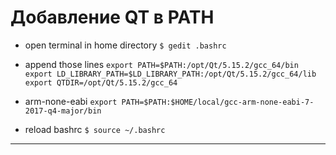 # Добавление QT в PATH

- open terminal in home directory
`$ gedit .bashrc`

- append those lines
`export PATH=$PATH:/opt/Qt/5.15.2/gcc_64/bin
 export LD_LIBRARY_PATH=$LD_LIBRARY_PATH:/opt/Qt/5.15.2/gcc_64/lib
 export QTDIR=/opt/Qt/5.15.2/gcc_64`

- arm-none-eabi
`export PATH=$PATH:$HOME/local/gcc-arm-none-eabi-7-2017-q4-major/bin`

- reload bashrc
`$ source ~/.bashrc`

---

